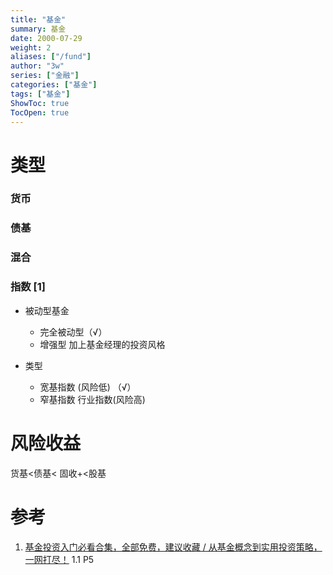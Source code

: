 ```yaml
---
title: "基金"
summary: 基金
date: 2000-07-29
weight: 2
aliases: ["/fund"]
author: "3w"
series: ["金融"]
categories: ["基金"]
tags: ["基金"]
ShowToc: true
TocOpen: true
---
```


# 类型
### 货币 

### 债基

### 混合

### 指数 [1]
+ 被动型基金
  + 完全被动型（√）
  + 增强型
    加上基金经理的投资风格
  
+ 类型  
  + 宽基指数 (风险低) （√）
  + 窄基指数
    行业指数(风险高)


# 风险收益
货基<债基< 固收+<股基


# 参考
1. [基金投资入门必看合集，全部免费，建议收藏 / 从基金概念到实用投资策略，一网打尽！](https://www.bilibili.com/video/BV1GK4y1U7v7)   1.1 P5



 
